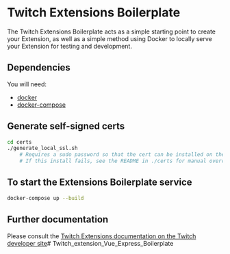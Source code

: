 # Twitch Extensions Boilerplate

The Twitch Extensions Boilerplate acts as a simple starting point to create your Extension, as well as a simple method using Docker to locally serve your Extension for testing and development.

## Dependencies

You will need:
 * [docker](https://docs.docker.com/engine/installation/)
 * [docker-compose](https://docs.docker.com/compose/install/)

## Generate self-signed certs
```bash
cd certs
./generate_local_ssl.sh
    # Requires a sudo password so that the cert can be installed on the root keychain
    # If this install fails, see the README in ./certs for manual override.
```

## To start the Extensions Boilerplate service
```bash
docker-compose up --build
```

## Further documentation

Please consult the [Twitch Extensions documentation on the Twitch developer site](https://dev.twitch.tv/docs/extensions)# Twitch_extension_Vue_Express_Boilerplate
